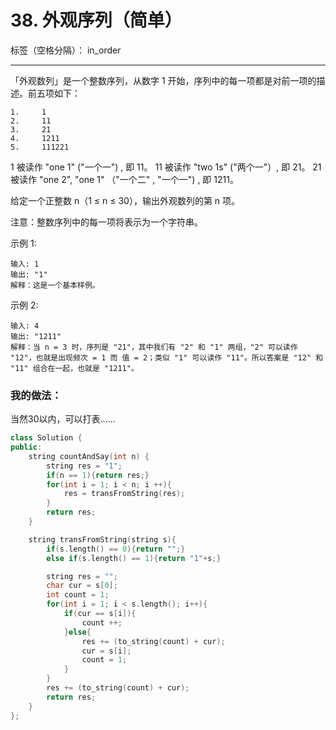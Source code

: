 ﻿# 38. 外观序列（简单）

标签（空格分隔）： in_order

---
「外观数列」是一个整数序列，从数字 1 开始，序列中的每一项都是对前一项的描述。前五项如下：

    1.     1
    2.     11
    3.     21
    4.     1211
    5.     111221

1 被读作  "one 1"  ("一个一") , 即 11。
11 被读作 "two 1s" ("两个一"）, 即 21。
21 被读作 "one 2",  "one 1" （"一个二" ,  "一个一") , 即 1211。

给定一个正整数 n（1 ≤ n ≤ 30），输出外观数列的第 n 项。

注意：整数序列中的每一项将表示为一个字符串。

 

示例 1:

    输入: 1
    输出: "1"
    解释：这是一个基本样例。

示例 2:

    输入: 4
    输出: "1211"
    解释：当 n = 3 时，序列是 "21"，其中我们有 "2" 和 "1" 两组，"2" 可以读作 "12"，也就是出现频次 = 1 而 值 = 2；类似 "1" 可以读作 "11"。所以答案是 "12" 和 "11" 组合在一起，也就是 "1211"。

### 我的做法：    
当然30以内，可以打表……
``` C++
class Solution {
public:
    string countAndSay(int n) {
        string res = "1";
        if(n == 1){return res;}
        for(int i = 1; i < n; i ++){
            res = transFromString(res);
        }
        return res;
    }

    string transFromString(string s){
        if(s.length() == 0){return "";}
        else if(s.length() == 1){return "1"+s;}

        string res = "";
        char cur = s[0];
        int count = 1;
        for(int i = 1; i < s.length(); i++){
            if(cur == s[i]){
                count ++;
            }else{
                res += (to_string(count) + cur);
                cur = s[i];
                count = 1;
            }
        }
        res += (to_string(count) + cur);
        return res;
    }
};
```

